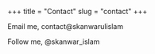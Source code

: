 +++
title = "Contact"
slug = "contact"
+++

Email me, contact@skanwarulislam

Follow me, @skanwar_islam
